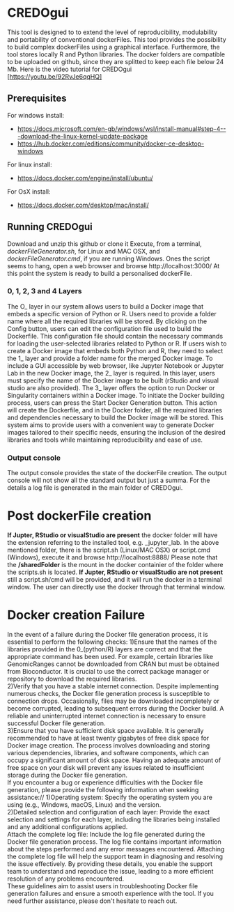 # CREDOgui
This tool is designed to to extend the level of reproducibility, modulability and portability of conventional dockerFiles.
This tool provides the possibility to build complex dockerFiles using a graphical interface. Furthermore, the tool stores locally R and Python libraries. The docker folders are compatible to be uploaded on github, since they are splitted to keep each file below 24 Mb.
Here is the video tutorial for CREDOgui [https://youtu.be/92RvJe6qqHQ]

## Prerequisites
For windows install:
- https://docs.microsoft.com/en-gb/windows/wsl/install-manual#step-4---download-the-linux-kernel-update-package
- https://hub.docker.com/editions/community/docker-ce-desktop-windows

For linux install:
- https://docs.docker.com/engine/install/ubuntu/

For OsX install: 
- https://docs.docker.com/desktop/mac/install/

## Running CREDOgui
Download and unzip this github or clone it
Execute, from a terminal, *dockerFileGenerator.sh*, for Linux and MAC OSX, and *dockerFileGenerator.cmd*, if you are running Windows.
Ones the script seems to hang, open a web browser and browse http://localhost:3000/
At this point the system is ready to build a personalised dockerFile.

### 0, 1, 2, 3 and 4 Layers
The O_ layer in our system allows users to build a Docker image that embeds a specific version of Python or R. Users need to provide a folder name where all the required libraries will be stored.
By clicking on the Config button, users can edit the configuration file used to build the Dockerfile. This configuration file should contain the necessary commands for loading the user-selected libraries related to Python or R.
If users wish to create a Docker image that embeds both Python and R, they need to select the 1_ layer and provide a folder name for the merged Docker image.
To include a GUI accessible by web browser, like Jupyter Notebook or Jupyter Lab in the new Docker image, the 2_ layer is required. In this layer, users must specify the name of the Docker image to be built (rStudio and visual studio are also provided).
The 3_ layer offers the option to run Docker or Singularity containers within a Docker image.
To initiate the Docker building process, users can press the Start Docker Generation button. This action will create the Dockerfile, and in the Docker folder, all the required libraries and dependencies necessary to build the Docker image will be stored.
This system aims to provide users with a convenient way to generate Docker images tailored to their specific needs, ensuring the inclusion of the desired libraries and tools while maintaining reproducibility and ease of use.
### Output console
The output console provides the state of the dockerFile creation.
The output console will not show all the standard output but just a summa. For the details a log file is generated in the main folder of CREDOgui.

# Post dockerFile creation
**If Jupter, RStudio or visualStudio are present** the docker folder will have the extension referring to the installed tool, e.g. _jupyter_lab.
In the above mentioned folder, there is the script.sh (Linux/MAC OSX) or script.cmd (Windows), execute it and browse http://localhost:8888/
Please note that the **/sharedFolder** is the mount in the docker containier of the folder where the scripts.sh is located.
**If Jupter, RStudio or visualStudio are not present** still a script.sh/cmd will be provided, and it will run the docker in a terminal window.
The user can directly use the docker through that terminal window. 

# Docker creation Failure
In the event of a failure during the Docker file generation process, it is essential to perform the following checks:
1)Ensure that the names of the libraries provided in the 0_(python/R) layers are correct and that the appropriate command has been used. For example, certain libraries like GenomicRanges cannot be downloaded from CRAN but must be obtained from Bioconductor. It is crucial to use the correct package manager or repository to download the required libraries. <br>
2)Verify that you have a stable internet connection. Despite implementing numerous checks, the Docker file generation process is susceptible to connection drops. Occasionally, files may be downloaded incompletely or become corrupted, leading to subsequent errors during the Docker build. A reliable and uninterrupted internet connection is necessary to ensure successful Docker file generation. <br>
3)Ensure that you have sufficient disk space available. It is generally recommended to have at least twenty gigabytes of free disk space for Docker image creation. The process involves downloading and storing various dependencies, libraries, and software components, which can occupy a significant amount of disk space. Having an adequate amount of free space on your disk will prevent any issues related to insufficient storage during the Docker file generation.
<br>
If you encounter a bug or experience difficulties with the Docker file generation, please provide the following information when seeking assistance://
1)Operating system: Specify the operating system you are using (e.g., Windows, macOS, Linux) and the version.<br>
2)Detailed selection and configuration of each layer: Provide the exact selection and settings for each layer, including the libraries being installed and any additional configurations applied. <br>
Attach the complete log file: Include the log file generated during the Docker file generation process. The log file contains important information about the steps performed and any error messages encountered. Attaching the complete log file will help the support team in diagnosing and resolving the issue effectively.
By providing these details, you enable the support team to understand and reproduce the issue, leading to a more efficient resolution of any problems encountered.
<br>These guidelines aim to assist users in troubleshooting Docker file generation failures and ensure a smooth experience with the tool. If you need further assistance, please don't hesitate to reach out.
